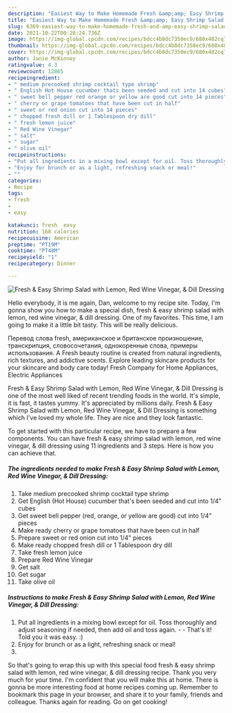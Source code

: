 ```yaml
---
description: "Easiest Way to Make Homemade Fresh &amp;amp; Easy Shrimp Salad with Lemon, Red Wine Vinegar, &amp;amp; Dill Dressing"
title: "Easiest Way to Make Homemade Fresh &amp;amp; Easy Shrimp Salad with Lemon, Red Wine Vinegar, &amp;amp; Dill Dressing"
slug: 6369-easiest-way-to-make-homemade-fresh-and-amp-easy-shrimp-salad-with-lemon-red-wine-vinegar-and-amp-dill-dressing
date: 2021-10-22T00:28:24.736Z
image: https://img-global.cpcdn.com/recipes/bdcc4b8dc7350ec9/680x482cq70/fresh-easy-shrimp-salad-with-lemon-red-wine-vinegar-dill-dressing-recipe-main-photo.jpg
thumbnail: https://img-global.cpcdn.com/recipes/bdcc4b8dc7350ec9/680x482cq70/fresh-easy-shrimp-salad-with-lemon-red-wine-vinegar-dill-dressing-recipe-main-photo.jpg
cover: https://img-global.cpcdn.com/recipes/bdcc4b8dc7350ec9/680x482cq70/fresh-easy-shrimp-salad-with-lemon-red-wine-vinegar-dill-dressing-recipe-main-photo.jpg
author: Janie McKinney
ratingvalue: 4.3
reviewcount: 12865
recipeingredient:
- " medium precooked shrimp cocktail type shrimp"
- " English Hot House cucumber thats been seeded and cut into 14 cubes"
- " sweet bell pepper red orange or yellow are good cut into 14 pieces"
- " cherry or grape tomatoes that have been cut in half"
- " sweet or red onion cut into 14 pieces"
- " chopped fresh dill or 1 Tablespoon dry dill"
- " fresh lemon juice"
- " Red Wine Vinegar"
- " salt"
- " sugar"
- " olive oil"
recipeinstructions:
- "Put all ingredients in a mixing bowl except for oil. Toss thoroughly and adjust seasoning if needed, then add oil and toss again.  That&#39;s it! Told you it was easy. :)"
- "Enjoy for brunch or as a light, refreshing snack or meal!"
- ""
categories:
- Recipe
tags:
- fresh
- 
- easy

katakunci: fresh  easy 
nutrition: 168 calories
recipecuisine: American
preptime: "PT19M"
cooktime: "PT48M"
recipeyield: "1"
recipecategory: Dinner

---
```



![Fresh &amp; Easy Shrimp Salad with Lemon, Red Wine Vinegar, &amp; Dill Dressing](https://img-global.cpcdn.com/recipes/bdcc4b8dc7350ec9/680x482cq70/fresh-easy-shrimp-salad-with-lemon-red-wine-vinegar-dill-dressing-recipe-main-photo.jpg)

Hello everybody, it is me again, Dan, welcome to my recipe site. Today, I'm gonna show you how to make a special dish, fresh &amp; easy shrimp salad with lemon, red wine vinegar, &amp; dill dressing. One of my favorites. This time, I am going to make it a little bit tasty. This will be really delicious.

Перевод слова fresh, американское и британское произношение, транскрипция, словосочетания, однокоренные слова, примеры использования. A Fresh beauty routine is created from natural ingredients, rich textures, and addictive scents. Explore leading skincare products for your skincare and body care today! Fresh Company for Home Appliances, Electric Appliances

Fresh &amp; Easy Shrimp Salad with Lemon, Red Wine Vinegar, &amp; Dill Dressing is one of the most well liked of recent trending foods in the world. It's simple, it is fast, it tastes yummy. It's appreciated by millions daily. Fresh &amp; Easy Shrimp Salad with Lemon, Red Wine Vinegar, &amp; Dill Dressing is something which I've loved my whole life. They are nice and they look fantastic.


To get started with this particular recipe, we have to prepare a few components. You can have fresh &amp; easy shrimp salad with lemon, red wine vinegar, &amp; dill dressing using 11 ingredients and 3 steps. Here is how you can achieve that.

<!--inarticleads1-->

##### The ingredients needed to make Fresh &amp; Easy Shrimp Salad with Lemon, Red Wine Vinegar, &amp; Dill Dressing:

1. Take  medium precooked shrimp cocktail type shrimp
1. Get  English (Hot House) cucumber that&#39;s been seeded and cut into 1/4&#34; cubes
1. Get  sweet bell pepper (red, orange, or yellow are good) cut into 1/4&#34; pieces
1. Make ready  cherry or grape tomatoes that have been cut in half
1. Prepare  sweet or red onion cut into 1/4&#34; pieces
1. Make ready  chopped fresh dill or 1 Tablespoon dry dill
1. Take  fresh lemon juice
1. Prepare  Red Wine Vinegar
1. Get  salt
1. Get  sugar
1. Take  olive oil




<!--inarticleads2-->

##### Instructions to make Fresh &amp; Easy Shrimp Salad with Lemon, Red Wine Vinegar, &amp; Dill Dressing:

1. Put all ingredients in a mixing bowl except for oil. Toss thoroughly and adjust seasoning if needed, then add oil and toss again. -  - That&#39;s it! Told you it was easy. :)
1. Enjoy for brunch or as a light, refreshing snack or meal!
1. 




So that's going to wrap this up with this special food fresh &amp; easy shrimp salad with lemon, red wine vinegar, &amp; dill dressing recipe. Thank you very much for your time. I'm confident that you will make this at home. There is gonna be more interesting food at home recipes coming up. Remember to bookmark this page in your browser, and share it to your family, friends and colleague. Thanks again for reading. Go on get cooking!
